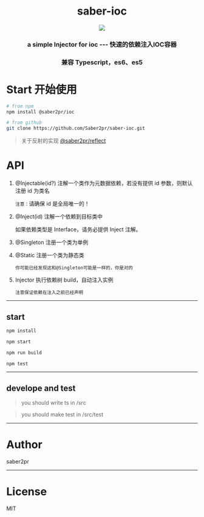 <h1 align="center">saber-ioc</h1>
  <p align="center">
    <a href="https://www.npmjs.com/package/saber-ioc">
      <img src="https://img.shields.io/npm/v/saber-ioc.svg?colorB=blue" />
    </a>
  </p>
<h3 align="center">a simple Injector for ioc --- 快速的依赖注入IOC容器</h3>
<h3 align="center">兼容 Typescript，es6、es5</h3>

# Start 开始使用

```bash
# from npm
npm install @saber2pr/ioc

# from github
git clone https://github.com/Saber2pr/saber-ioc.git

```

> 关于反射的实现 [@saber2pr/reflect](https://github.com/Saber2pr/-saber2pr-reflect)

# API

1. @Injectable(id?) 注解一个类作为元数据依赖，若没有提供 id 参数，则默认注册 id 为类名

   `注意：`请确保 id 是全局唯一的！

2. @Inject(id) 注解一个依赖到目标类中

   如果依赖类型是 Interface，请务必提供 Inject 注解。

3. @Singleton 注册一个类为单例

4. @Static 注册一个类为静态类

   `你可能已经发现这和@Singleton可能是一样的，你是对的`

5. Injector 执行依赖树 build，自动注入实例

   `注意保证依赖在注入之前已经声明`

---

## start

```bash
npm install
```

```bash
npm start

npm run build

npm test

```

---

## develope and test

> you should write ts in /src

> you should make test in /src/test

---

# Author

saber2pr

---

# License

MIT
